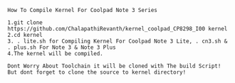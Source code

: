 ﻿```
How To Compile Kernel For Coolpad Note 3 Series
```

```
1.git clone https://github.com/ChalapathiRevanth/kernel_coolpad_CP8298_I00 kernel
2.cd kernel
3. . lite.sh for Compiling Kernel For Coolpad Note 3 Lite, . cn3.sh & . plus.sh For Note 3 & Note 3 Plus
4.The kernel will be compiled.
```

```
Dont Worry About Toolchain it will be cloned with The build Script! But dont forget to clone the source to kernel directory!
```